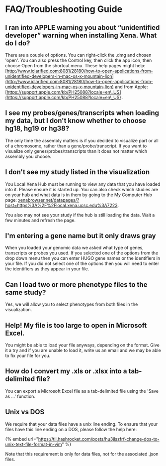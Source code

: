 # FAQ/Troubleshooting Guide

## I ran into APPLE warning you about “unidentified developer” warning when installing Xena. What do I do?

There are a couple of options. You can right-click the .dmg and chosen 'open'. You can also press the Control key, then click the app icon, then choose Open from the shortcut menu. These help pages might help:  [http://www.iclarified.com:8081/28180/how-to-open-applications-from-unidentified-developers-in-mac-os-x-mountain-lion](http://www.iclarified.com:8081/28180/how-to-open-applications-from-unidentified-developers-in-mac-os-x-mountain-lion) and from Apple: [https://support.apple.com/kb/PH25088?locale=en\_US](https://support.apple.com/kb/PH25088?locale=en\_US) .

## I see my probes/genes/transcripts when loading my data, but I don't know whether to choose hg18, hg19 or hg38?

The only time the assembly matters is if you decided to visualize part or all of a chromosome, rather than a gene/probe/transcript. If you want to visualize only genes/probes/transcripts than it does not matter which assembly you choose.

## I don't see my study listed in the visualization

You Local Xena Hub must be running to view any data that you have loaded into it. Please ensure it is started up. You can also check which studies are on your hub and what data is in them by going to the My Computer Hub page: [xenabrowser.net/datapages/?host=https%3A%2F%2Flocal.xena.ucsc.edu%3A7223](https://xenabrowser.net/datapages/?host=https%3A%2F%2Flocal.xena.ucsc.edu%3A7223).

You also may not see your study if the hub is still loading the data. Wait a few minutes and refresh the page.

## I'm entering a gene name but it only draws gray

When you loaded your genomic data we asked what type of genes, transcripts or probes you used. If you selected one of the options from the drop down menu then you can enter HUGO gene names or the identifiers in your file. If you did not select one of the options then you will need to enter the identifiers as they appear in your file.

## Can I load two or more phenotype files to the same study?&#x20;

Yes, we will allow you to select phenotypes from both files in the visualization.

## Help! My file is too large to open in Microsoft Excel.&#x20;

You might be able to load your file anyways, depending on the format. Give it a try and if you are unable to load it, write us an email and we may be able to fix your file for you.

## How do I convert my .xls or .xlsx into a tab-delimited file?&#x20;

You can export a Microsoft Excel file as a tab-delimited file using the 'Save as ...' function.

## Unix vs DOS

We require that your data files have a unix line ending. To ensure that your files have this line ending on a DOS, please follow the help here:&#x20;

{% embed url="https://til.hashrocket.com/posts/hu3jlszfrf-change-dos-to-unix-text-file-format-in-vim" %}

Note that this requirement is only for data files, not for the associated .json files.
